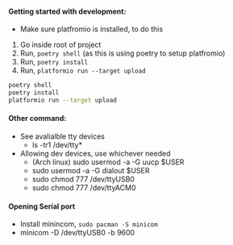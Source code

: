 #### Getting started with development:
- Make sure platfromio is installed, to do this
1. Go inside root of project
2. Run, `poetry shell` (as this is using poetry to setup platfromio)
3. Run, `poetry install`
4. Run, `platformio run --target upload`

```bash
poetry shell
poetry install
platformio run --target upload
```

#### Other command:
- See avalialble tty devices
    - ls -tr1 /dev/tty*
- Allowing dev devices, use whichever needed 
    - (Arch linux) sudo usermod -a -G uucp $USER 
    - sudo usermod -a -G dialout $USER
    - sudo chmod 777 /dev/ttyUSB0
    - sudo chmod 777 /dev/ttyACM0

#### Opening Serial port
- Install minincom, `sudo pacman -S minicom` 
- minicom -D /dev/ttyUSB0 -b 9600
